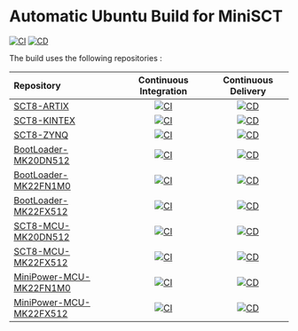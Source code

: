 # Automatic Ubuntu Build for MiniSCT

[![CI](https://github.com/Semi-ATE/MiniSCT-Linux/actions/workflows/CI.yaml/badge.svg)](https://github.com/Semi-ATE/MiniSCT-Linux/actions/workflows/CI.yaml)
[![CD](https://github.com/Semi-ATE/MiniSCT-Linux/actions/workflows/CD.yaml/badge.svg)](https://github.com/Semi-ATE/MiniSCT-Linux/actions/workflows/CD.yaml)

The build uses the following repositories :

| Repository | Continuous Integration | Continuous Delivery |
|:------ |:----------------------:|:-------------------:|
| [SCT8-ARTIX](https://github.com/Semi-ATE/SCT8-ARTIX) | [![CI](https://github.com/Semi-ATE/SCT8-ARTIX/actions/workflows/CI.yaml/badge.svg)](https://github.com/Semi-ATE/SCT8-ARTIX/actions/workflows/CI.yaml) | [![CD](https://github.com/Semi-ATE/SCT8-ARTIX/actions/workflows/CD.yaml/badge.svg)](https://github.com/Semi-ATE/SCT8-ARTIX/actions/workflows/CD.yaml) |
| [SCT8-KINTEX](https://github.com/Semi-ATE/SCT8-KINTEX) | [![CI](https://github.com/Semi-ATE/SCT8-KINTEX/actions/workflows/CI.yaml/badge.svg)](https://github.com/Semi-ATE/SCT8-KINTEX/actions/workflows/CI.yaml) | [![CD](https://github.com/Semi-ATE/SCT8-KINTEX/actions/workflows/CD.yaml/badge.svg)](https://github.com/Semi-ATE/SCT8-KINTEX/actions/workflows/CD.yaml) |
| [SCT8-ZYNQ](https://github.com/Semi-ATE/SCT8-ZYNQ) | [![CI](https://github.com/Semi-ATE/SCT8-ZYNQ/actions/workflows/CI.yaml/badge.svg)](https://github.com/Semi-ATE/SCT8-ZYNQ/actions/workflows/CI.yaml) | [![CD](https://github.com/Semi-ATE/SCT8-ZYNQ/actions/workflows/CD.yaml/badge.svg)](https://github.com/Semi-ATE/SCT8-ZYNQ/actions/workflows/CD.yaml) |
| [BootLoader-MK20DN512](https://github.com/Semi-ATE/BootLoader-MK20DN512) | [![CI](https://github.com/Semi-ATE/BootLoader-MK22FX512/actions/workflows/CI.yaml/badge.svg)](https://github.com/Semi-ATE/BootLoader-MK22FX512/actions/workflows/CI.yaml) | [![CD](https://github.com/Semi-ATE/BootLoader-MK22FX512/actions/workflows/CD.yaml/badge.svg)](https://github.com/Semi-ATE/BootLoader-MK22FX512/actions/workflows/CD.yaml) |
| [BootLoader-MK22FN1M0](https://github.com/Semi-ATE/BootLoader-MK22FN1M0)  | [![CI](https://github.com/Semi-ATE/BootLoader-MK22FN1M0/actions/workflows/CI.yaml/badge.svg)](https://github.com/Semi-ATE/BootLoader-MK22FN1M0/actions/workflows/CI.yaml) | [![CD](https://github.com/Semi-ATE/BootLoader-MK22FN1M0/actions/workflows/CD.yaml/badge.svg)](https://github.com/Semi-ATE/BootLoader-MK22FN1M0/actions/workflows/CD.yaml) |
| [BootLoader-MK22FX512](https://github.com/Semi-ATE/BootLoader-MK22FX512) | [![CI](https://github.com/Semi-ATE/BootLoader-MK22FX512/actions/workflows/CI.yaml/badge.svg)](https://github.com/Semi-ATE/BootLoader-MK22FX512/actions/workflows/CI.yaml)| [![CD](https://github.com/Semi-ATE/BootLoader-MK22FX512/actions/workflows/CD.yaml/badge.svg)](https://github.com/Semi-ATE/BootLoader-MK22FX512/actions/workflows/CD.yaml) |
| [SCT8-MCU-MK20DN512](https://github.com/Semi-ATE/SCT8-MCU-MK20DN512) | [![CI](https://github.com/Semi-ATE/SCT8-MCU-MK20DN512/actions/workflows/CI.yaml/badge.svg)](https://github.com/Semi-ATE/SCT8-MCU-MK20DN512/actions/workflows/CI.yaml) | [![CD](https://github.com/Semi-ATE/SCT8-MCU-MK20DN512/actions/workflows/CD.yaml/badge.svg)](https://github.com/Semi-ATE/SCT8-MCU-MK20DN512/actions/workflows/CD.yaml) |
| [SCT8-MCU-MK22FX512](https://github.com/Semi-ATE/SCT8-MCU-MK22FX512) | [![CI](https://github.com/Semi-ATE/SCT8-MCU-MK22FX512/actions/workflows/CI.yaml/badge.svg)](https://github.com/Semi-ATE/SCT8-MCU-MK22FX512/actions/workflows/CI.yaml) | [![CD](https://github.com/Semi-ATE/SCT8-MCU-MK22FX512/actions/workflows/CD.yaml/badge.svg)](https://github.com/Semi-ATE/SCT8-MCU-MK22FX512/actions/workflows/CD.yaml) |
| [MiniPower-MCU-MK22FN1M0](https://github.com/Semi-ATE/MiniPower-MCU-MK22FN1M0) | [![CI](https://github.com/Semi-ATE/MiniPower-MCU-MK22FN1M0/actions/workflows/CI.yaml/badge.svg)](https://github.com/Semi-ATE/MiniPower-MCU-MK22FN1M0/actions/workflows/CI.yaml) |[![CD](https://github.com/Semi-ATE/MiniPower-MCU-MK22FN1M0/actions/workflows/CD.yaml/badge.svg)](https://github.com/Semi-ATE/MiniPower-MCU-MK22FN1M0/actions/workflows/CD.yaml) |
| [MiniPower-MCU-MK22FX512](https://github.com/Semi-ATE/MiniPower-MCU-MK22FX512) | [![CI](https://github.com/Semi-ATE/MiniPower-MCU-MK22FX512/actions/workflows/CI.yaml/badge.svg)](https://github.com/Semi-ATE/MiniPower-MCU-MK22FX512/actions/workflows/CI.yaml) |[![CD](https://github.com/Semi-ATE/MiniPower-MCU-MK22FX512/actions/workflows/CD.yaml/badge.svg)](https://github.com/Semi-ATE/MiniPower-MCU-MK22FX512/actions/workflows/CD.yaml) |

